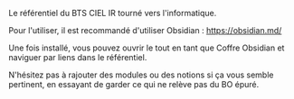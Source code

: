 Le référentiel du BTS CIEL IR tourné vers l'informatique.

Pour l'utiliser, il est recommandé d'utiliser Obsidian : https://obsidian.md/

Une fois installé, vous pouvez ouvrir le tout en tant que Coffre Obsidian et naviguer par liens dans le référentiel.

N'hésitez pas à rajouter des modules ou des notions si ça vous semble pertinent, en essayant de garder ce qui ne relève pas du BO épuré.